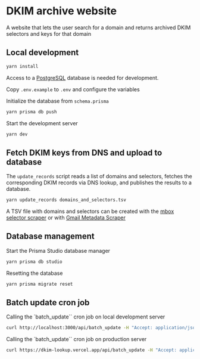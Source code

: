 # DKIM archive website

A website that lets the user search for a domain and returns archived DKIM selectors and keys for that domain

## Local development

```bash
yarn install
```

Access to a [PostgreSQL](https://www.postgresql.org/) database is needed for development.

Copy `.env.example` to `.env` and configure the variables

Initialize the database from `schema.prisma`

```bash
yarn prisma db push
```

Start the development server

```bash
yarn dev
```

## Fetch DKIM keys from DNS and upload to database

The `update_records` script reads a list of domains and selectors, fetches the corresponding DKIM records via DNS lookup, and publishes the results to a database.

```bash
yarn update_records domains_and_selectors.tsv
```

A TSV file with domains and selectors can be created with the [mbox selector scraper](../util/mbox_selector_scraper.py)
or with [Gmail Metadata Scraper](https://github.com/zkemail/selector-scraper)

## Database management

Start the Prisma Studio database manager

```bash
yarn prisma db studio
```

Resetting the database

```bash
yarn prisma migrate reset
```

## Batch update cron job

Calling the `batch_update`` cron job on local development server

```bash
curl http://localhost:3000/api/batch_update -H "Accept: application/json" -H "Authorization: Bearer $CRON_SECRET"
```

Calling the `batch_update`` cron job on production server

```bash
curl https://dkim-lookup.vercel.app/api/batch_update -H "Accept: application/json" -H "Authorization: Bearer $CRON_SECRET"
```